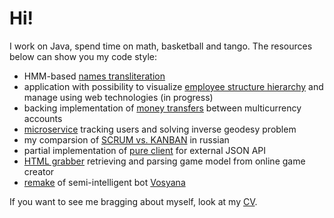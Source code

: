 # Hi!

I work on Java, spend time on math, basketball and tango. The resources below can show you my code style:

- HMM-based [names transliteration](amahir/translit)
- application with possibility to visualize [employee structure hierarchy](taltest) and manage using web technologies (in progress)
- backing implementation of [money transfers](rtest) between multicurrency accounts
- [microservice](oftest) tracking users and solving inverse geodesy problem
- my comparsion of [SCRUM vs. KANBAN](symbiomark/README.md#scrum-vs-kanban) in russian
- partial implementation of [pure client](../../../vazhno-api) for external JSON API
- [HTML grabber](../../../slone/tree/master/extractor) retrieving and parsing game model from online game creator
- [remake](../../../dorphl) of semi-intelligent bot [Vosyana](https://github.com/digal/vosyana)

If you want to see me bragging about myself, look at my [CV](https://linkedin.com/in/antivoland/en).
